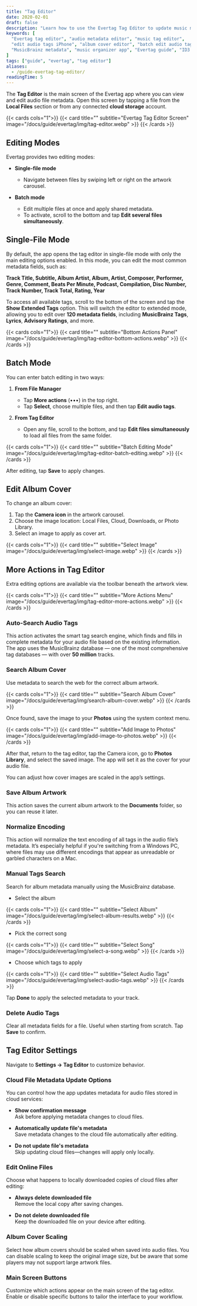```yaml
---
title: "Tag Editor"
date: 2020-02-01
draft: false
description: "Learn how to use the Evertag Tag Editor to update music metadata, edit album covers, batch edit multiple files, and manage tags from MusicBrainz. Ideal for organizing your music library on iOS and Mac."
keywords: [
  "Evertag tag editor", "audio metadata editor", "music tag editor", 
  "edit audio tags iPhone", "album cover editor", "batch edit audio tags", 
  "MusicBrainz metadata", "music organizer app", "Evertag guide", "ID3 tag editor"
]
tags: ["guide", "evertag", "tag editor"]
aliases:
  - /guide-evertag-tag-editor/
readingTime: 5
---
```


The **Tag Editor** is the main screen of the Evertag app where you can view and edit audio file metadata. Open this screen by tapping a file from the **Local Files** section or from any connected **cloud storage** account.

{{< cards cols="1">}}
  {{< card title="" subtitle="Evertag Tag Editor Screen" image="/docs/guide/evertag/img/tag-editor.webp" >}}
{{< /cards >}}

## Editing Modes

Evertag provides two editing modes:

- **Single-file mode**  
  - Navigate between files by swiping left or right on the artwork carousel.  

- **Batch mode**  
  - Edit multiple files at once and apply shared metadata.  
  - To activate, scroll to the bottom and tap **Edit several files simultaneously**.

## Single-File Mode

By default, the app opens the tag editor in single-file mode with only the main editing options enabled. In this mode, you can edit the most common metadata fields, such as:

**Track Title, Subtitle, Album Artist, Album, Artist, Composer, Performer, Genre, Comment, Beats Per Minute, Podcast, Compilation, Disc Number, Track Number, Track Total, Rating, Year**

To access all available tags, scroll to the bottom of the screen and tap the **Show Extended Tags** option. This will switch the editor to extended mode, allowing you to edit over **120 metadata fields**, including **MusicBrainz Tags**, **Lyrics**, **Advisory Ratings**, and more.

{{< cards cols="1">}}
{{< card title="" subtitle="Bottom Actions Panel" image="/docs/guide/evertag/img/tag-editor-bottom-actions.webp" >}}
{{< /cards >}}

## Batch Mode

You can enter batch editing in two ways:

1. **From File Manager**  
   - Tap **More actions** (•••) in the top right.  
   - Tap **Select**, choose multiple files, and then tap **Edit audio tags**.

2. **From Tag Editor**  
   - Open any file, scroll to the bottom, and tap **Edit files simultaneously** to load all files from the same folder.

{{< cards cols="1">}}
{{< card title="" subtitle="Batch Editing Mode" image="/docs/guide/evertag/img/tag-editor-batch-editing.webp" >}}
{{< /cards >}}

After editing, tap **Save** to apply changes.

## Edit Album Cover

To change an album cover:

1. Tap the **Camera icon** in the artwork carousel.  
2. Choose the image location: Local Files, Cloud, Downloads, or Photo Library.  
3. Select an image to apply as cover art.

{{< cards cols="1">}}
  {{< card title="" subtitle="Select Image" image="/docs/guide/evertag/img/select-image.webp" >}}
{{< /cards >}}

## More Actions in Tag Editor

Extra editing options are available via the toolbar beneath the artwork view.

{{< cards cols="1">}}
  {{< card title="" subtitle="More Actions Menu" image="/docs/guide/evertag/img/tag-editor-more-actions.webp" >}}
{{< /cards >}}

### Auto-Search Audio Tags

This action activates the smart tag search engine, which finds and fills in complete metadata for your audio file based on the existing information.  
The app uses the MusicBrainz database — one of the most comprehensive tag databases — with over **50 million** tracks.

### Search Album Cover

Use metadata to search the web for the correct album artwork.  

{{< cards cols="1">}}
  {{< card title="" subtitle="Search Album Cover" image="/docs/guide/evertag/img/search-album-cover.webp" >}}
{{< /cards >}}

Once found, save the image to your **Photos** using the system context menu.

{{< cards cols="1">}}
  {{< card title="" subtitle="Add Image to Photos" image="/docs/guide/evertag/img/add-image-to-photos.webp" >}}
{{< /cards >}}

After that, return to the tag editor, tap the Camera icon, go to **Photos Library**, and select the saved image. The app will set it as the cover for your audio file.

You can adjust how cover images are scaled in the app’s settings.

### Save Album Artwork

This action saves the current album artwork to the **Documents** folder, so you can reuse it later.

### Normalize Encoding

This action will normalize the text encoding of all tags in the audio file’s metadata. It’s especially helpful if you're switching from a Windows PC, where files may use different encodings that appear as unreadable or garbled characters on a Mac.

### Manual Tags Search

Search for album metadata manually using the MusicBrainz database.  

- Select the album  

{{< cards cols="1">}}
  {{< card title="" subtitle="Select Album" image="/docs/guide/evertag/img/select-album-results.webp" >}}
{{< /cards >}}

- Pick the correct song  

{{< cards cols="1">}}
  {{< card title="" subtitle="Select Song" image="/docs/guide/evertag/img/select-a-song.webp" >}}
{{< /cards >}}

- Choose which tags to apply  

{{< cards cols="1">}}
  {{< card title="" subtitle="Select Audio Tags" image="/docs/guide/evertag/img/select-audio-tags.webp" >}}
{{< /cards >}}

Tap **Done** to apply the selected metadata to your track.

### Delete Audio Tags

Clear all metadata fields for a file. Useful when starting from scratch. Tap **Save** to confirm.

## Tag Editor Settings

Navigate to **Settings → Tag Editor** to customize behavior.

### Cloud File Metadata Update Options

You can control how the app updates metadata for audio files stored in cloud services:

- **Show confirmation message**  
  Ask before applying metadata changes to cloud files.

- **Automatically update file's metadata**  
  Save metadata changes to the cloud file automatically after editing.

- **Do not update file's metadata**  
  Skip updating cloud files—changes will apply only locally.

### Edit Online Files

Choose what happens to locally downloaded copies of cloud files after editing:

- **Always delete downloaded file**  
  Remove the local copy after saving changes.

- **Do not delete downloaded file**  
  Keep the downloaded file on your device after editing.

### Album Cover Scaling

Select how album covers should be scaled when saved into audio files. You can disable scaling to keep the original image size, but be aware that some players may not support large artwork files.

### Main Screen Buttons

Customize which actions appear on the main screen of the tag editor. Enable or disable specific buttons to tailor the interface to your workflow.
